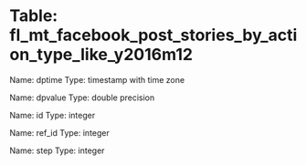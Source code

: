 Table: fl_mt_facebook_post_stories_by_action_type_like_y2016m12
===============================================================

Name: dptime
Type: timestamp with time zone

Name: dpvalue
Type: double precision

Name: id
Type: integer

Name: ref_id
Type: integer

Name: step
Type: integer

